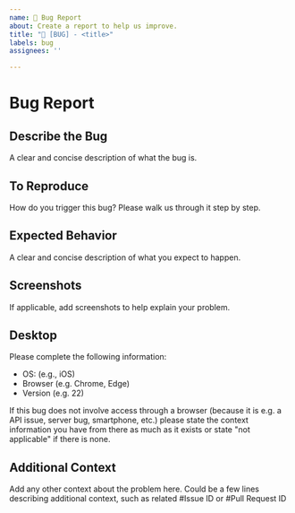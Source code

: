 ```yaml
---
name: 🐞 Bug Report
about: Create a report to help us improve.
title: "🐞 [BUG] - <title>"
labels: bug
assignees: ''

---
```


  # Bug Report


  ## Describe the Bug
  A clear and concise description of what the bug is.
  
  
  ## To Reproduce
  How do you trigger this bug? Please walk us through it step by step.
  
  ## Expected Behavior
  A clear and concise description of what you expect to happen.
  
  ## Screenshots
  If applicable, add screenshots to help explain your problem.
  
  ## Desktop
  Please complete the following information:
  
  - OS: (e.g., iOS)
  - Browser (e.g. Chrome, Edge)
  - Version (e.g. 22)
  
  If this bug does not involve access through a browser (because it is e.g. a API issue, server bug, smartphone, etc.) please state the context information you have from there as much as it exists or state "not applicable" if there is none.
  
  ## Additional Context
  Add any other context about the problem here. Could be a few lines describing additional context, such as related #Issue ID or #Pull Request ID
